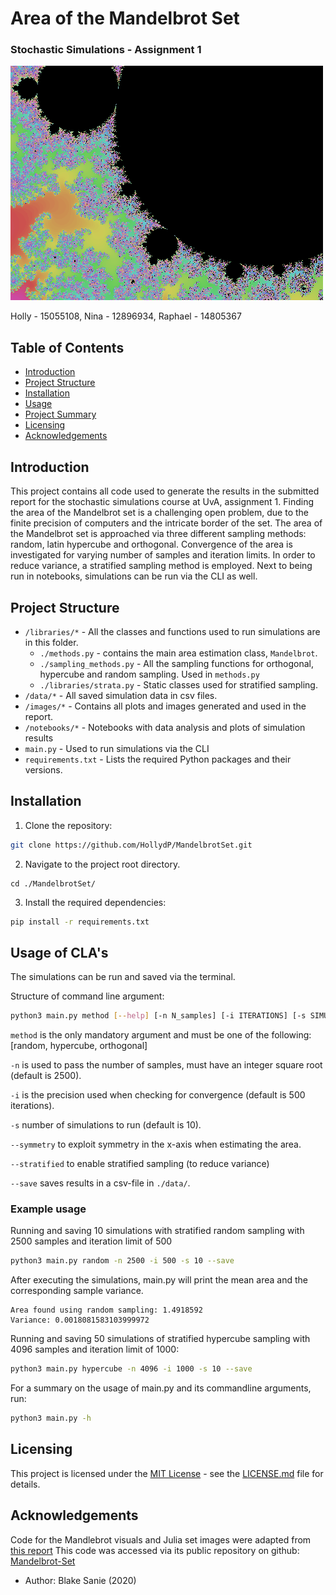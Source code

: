 # Area of the Mandelbrot Set
### Stochastic Simulations - Assignment 1
![Image](images/Mandelbrot%20zoom.png)

Holly - 15055108, Nina - 12896934, Raphael - 14805367


## Table of Contents

* [Introduction](#introduction)
* [Project Structure](#project-structure)
* [Installation](#installation)
* [Usage](#usage)
* [Project Summary](#project-summary)
* [Licensing](#license)
* [Acknowledgements](#acknowledgements)

## Introduction
This project contains all code used to generate the results in the submitted report for the stochastic simulations course at UvA, assignment 1.
Finding the area of the Mandelbrot set is a challenging open problem, due to the finite precision of computers and the intricate border of the set.
The area of the Mandelbrot set is approached via three different sampling methods: random, latin hypercube and orthogonal. Convergence of the area is investigated for varying number of samples and iteration limits. In order to reduce variance, a stratified sampling method is employed. Next to being run in notebooks, simulations can be run via the CLI as well.

## Project Structure

* `/libraries/*`     -  All the classes and functions used to run simulations are in this folder.
    - `./methods.py` - contains the main area estimation class, `Mandelbrot`.
    - `./sampling_methods.py` - All the sampling functions for orthogonal, hypercube and random sampling. Used in `methods.py`
    - `./libraries/strata.py` - Static classes used for stratified sampling.
* `/data/*`   - All saved simulation data in csv files.
* `/images/*` - Contains all plots and images generated and used in the report.
* `/notebooks/*` - Notebooks with data analysis and plots of simulation results
* `main.py`      - Used to run simulations via the CLI
* `requirements.txt` - Lists the required Python packages and their versions.


## Installation

1. Clone the repository:
```bash
git clone https://github.com/HollydP/MandelbrotSet.git
```
2. Navigate to the project root directory.
```
cd ./MandelbrotSet/
```
3. Install the required dependencies:
```bash
pip install -r requirements.txt
```

## Usage of CLA's

The simulations can be run and saved via the terminal.

Structure of command line argument:
```bash
python3 main.py method [--help] [-n N_samples] [-i ITERATIONS] [-s SIMULATIONS] [--symmetry] [--stratified] [--save]
```
`method` is the only mandatory argument and must be one of the following: [random, hypercube, orthogonal]

`-n` is used to pass the number of samples, must have an integer square root (default is 2500).

`-i` is the precision used when checking for convergence (default is 500 iterations).

`-s` number of simulations to run (default is 10).

`--symmetry` to exploit symmetry in the x-axis when estimating the area.

`--stratified` to enable stratified sampling (to reduce variance)

`--save` saves results in a csv-file in `./data/`.



### Example usage
Running and saving 10 simulations with stratified random sampling with 2500 samples and iteration limit of 500
```bash
python3 main.py random -n 2500 -i 500 -s 10 --save
```
After executing the simulations, main.py will print the mean area and the corresponding sample variance.
```
Area found using random sampling: 1.4918592
Variance: 0.0018081583103999972
```

Running and saving 50 simulations of stratified hypercube sampling with 4096 samples and iteration limit of 1000:
```bash
python3 main.py hypercube -n 4096 -i 1000 -s 10 --save
```

For a summary on the usage of main.py and its commandline arguments, run:
```bash
python3 main.py -h
```
## Licensing
This project is licensed under the [MIT License](LICENSE.md) - see the [LICENSE.md](LICENSE.md) file for details.

## Acknowledgements

Code for the Mandlebrot visuals and Julia set images were adapted from [this report](https://medium.com/swlh/visualizing-the-mandelbrot-set-using-python-50-lines-f6aa5a05cf0f)
This code was accessed via its public repository on github: [Mandelbrot-Set](https://github.com/blakesanie/Mandelbrot-Set) 
- Author: Blake Sanie (2020)
